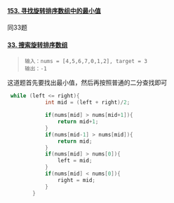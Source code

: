 #### [153. 寻找旋转排序数组中的最小值](https://leetcode-cn.com/problems/find-minimum-in-rotated-sorted-array/)

同33题

#### [33. 搜索旋转排序数组](https://leetcode-cn.com/problems/search-in-rotated-sorted-array/)

> ```
> 输入：nums = [4,5,6,7,0,1,2], target = 3
> 输出：-1
> ```



这道题首先要找出最小值，然后再按照普通的二分查找即可

```java
 while (left <= right){
            int mid = (left + right)/2;

            if(nums[mid] > nums[mid+1]){
                return mid+1;
            }
            if(nums[mid-1] > nums[mid]){
                return mid;
            }
            if(nums[mid] > nums[0]){
                left = mid;
            }
            if(nums[mid] < nums[0]){
                right = mid;
            }
        }
```

